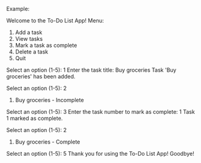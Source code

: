 Example:

Welcome to the To-Do List App!
Menu:
1. Add a task
2. View tasks
3. Mark a task as complete
4. Delete a task
5. Quit

Select an option (1-5): 1
Enter the task title: Buy groceries
Task 'Buy groceries' has been added.

Select an option (1-5): 2
1. Buy groceries - Incomplete

Select an option (1-5): 3
Enter the task number to mark as complete: 1
Task 1 marked as complete.

Select an option (1-5): 2
1. Buy groceries - Complete

Select an option (1-5): 5
Thank you for using the To-Do List App! Goodbye!
